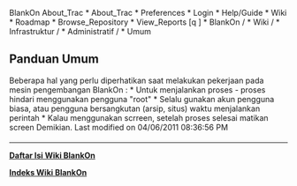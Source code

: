    BlankOn
 About_Trac
    * About_Trac
    * Preferences
    * Login
    * Help/Guide
    * Wiki
    * Roadmap
    * Browse_Repository
    * View_Reports
[q                 ]
    * BlankOn  /
    * Wiki  /
    * Infrastruktur  /
    * Administratif  /
    * Umum
## Panduan Umum
Beberapa hal yang perlu diperhatikan saat melakukan pekerjaan pada mesin
pengembangan BlankOn :
    * Untuk menjalankan proses - proses hindari menggunakan pengguna "root"
    * Selalu gunakan akun pengguna biasa, atau pengguna bersangkutan (arsip,
      situs) waktu menjalankan perintah
    * Kalau menggunakan scrreen, setelah proses selesai matikan screen
Demikian.
Last modified on 04/06/2011 08:36:56 PM
#### 
    
 
 
 
 
 
---
[**Daftar Isi Wiki BlankOn**](/DaftarIsi/README.md)
 
[**Indeks Wiki BlankOn**](/Indeks.md)
